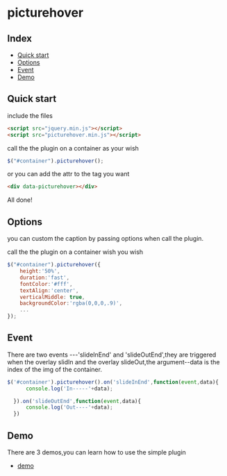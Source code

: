 
# picturehover



## Index

* [Quick start](#quick-start)
* [Options](#options)
* [Event](#event)
* [Demo](#demo)


## Quick start

include the files

```html
<script src="jquery.min.js"></script>
<script src="picturehover.min.js"></script>
```

call the the plugin on a container as your wish
```js
$("#container").picturehover();
```
or you can add the attr to the tag you want
```html
<div data-picturehover></div>
```

All done!



## Options


you can custom the caption by passing options when call the plugin.

call the the plugin on a container wish you wish
```js
$("#container").picturehover({
    height:'50%',
    duration:'fast',
    fontColor:'#fff',
    textAlign:'center',
    verticalMiddle: true,
    backgroundColor:'rgba(0,0,0,.9)',
    ...
});
```

## Event

There are two events ---'slideInEnd' and 'slideOutEnd',they are triggered when the overlay slidIn and the overlay slideOut,the argument--data is the index of the img of the container.
```js
$('#container').picturehover().on('slideInEnd',function(event,data){
      console.log('In-----'+data);

  }).on('slideOutEnd',function(event,data){
      console.log('Out----'+data);
  })
```


## Demo

There are 3 demos,you can learn how to use the simple plugin
* [demo](https://github.com/HUJINLIANG/jqueryPlugin-picturehover/blob/master/demo-basic.html)
